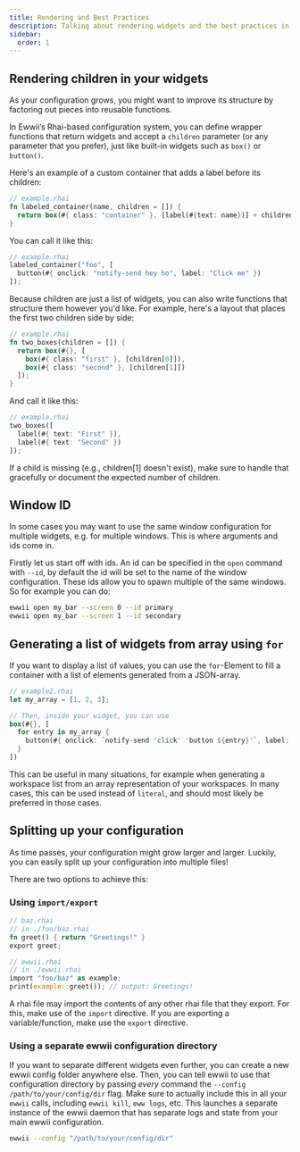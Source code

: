 ```yaml
---
title: Rendering and Best Practices
description: Talking about rendering widgets and the best practices in configuring ewwii.
sidebar:
  order: 1
---
```


## Rendering children in your widgets

As your configuration grows, you might want to improve its structure by factoring out pieces into reusable functions.

In Ewwii’s Rhai-based configuration system, you can define wrapper functions that return widgets and accept a `children` parameter (or any parameter that you prefer), just like built-in widgets such as `box()` or `button()`.

Here's an example of a custom container that adds a label before its children:

```rust
// example.rhai
fn labeled_container(name, children = []) {
  return box(#{ class: "container" }, [label(#{text: name})] + children)
}
```

You can call it like this:

```rust
// example.rhai
labeled_container("foo", [
  button(#{ onclick: "notify-send hey ho", label: "Click me" })
]);
```

Because children are just a list of widgets, you can also write functions that structure them however you'd like. For example, here's a layout that places the first two children side by side:

```rust
// example.rhai
fn two_boxes(children = []) {
  return box(#{}, [
    box(#{ class: "first" }, [children[0]]),
    box(#{ class: "second" }, [children[1]])
  ]);
}
```

And call it like this:

```rust
// example.rhai
two_boxes([
  label(#{ text: "First" }),
  label(#{ text: "Second" })
]);
```

If a child is missing (e.g., children[1] doesn't exist), make sure to handle that gracefully or document the expected number of children.

<!-- TODO: add it once literal is implemented -->
<!-- ## Dynamically generated widgets with `literal`

In some cases, you want to not only change the text,
value, or color of a widget dynamically, but instead want to generate an entire widget structure dynamically.
This is necessary if you want to display lists of things (for example notifications)
where the amount is not necessarily known,
or if you want to change the widget structure in some other, more complex way.

For this, you can make use of one of ewwii's most powerful features: the `literal` widget.

```rust
let variable_containing_rhai = "(box (button 'foo') (button 'bar'))";

// Then, inside your widget, use:
literal(#{ content: variable_containing_rhai })
```

Here, you specify the content of your literal by providing it a string (most likely stored in a variable) which contains a single yuck widget tree.
Ewwii then reads the provided value and renders the resulting widget. Whenever it changes, the widget will be rerendered.

Note that this is not all that efficient. Make sure to only use `literal` when necessary! -->

## Window ID

In some cases you may want to use the same window configuration for multiple widgets, e.g. for multiple windows. This is where arguments and ids come in.

Firstly let us start off with ids. An id can be specified in the `open` command
with `--id`, by default the id will be set to the name of the window
configuration. These ids allow you to spawn multiple of the same windows. So
for example you can do:

```bash
ewwii open my_bar --screen 0 --id primary
ewwii open my_bar --screen 1 --id secondary
```

## Generating a list of widgets from array using `for`

If you want to display a list of values, you can use the `for`-Element to fill a container with a list of elements generated from a JSON-array.

```rust
// example2.rhai
let my_array = [1, 2, 3];

// Then, inside your widget, you can use
box(#{}, [
  for entry in my_array {
    button(#{ onclick: `notify-send 'click' 'button ${entry}'`, label: entry.to_string() })
  }
])
```

This can be useful in many situations, for example when generating a workspace list from an array representation of your workspaces.
In many cases, this can be used instead of `literal`, and should most likely be preferred in those cases.

<!-- To see how to declare and use more advanced data structures, check out the [data structures example](/examples/data-structures/ewwii.rhai). -->

## Splitting up your configuration

As time passes, your configuration might grow larger and larger. Luckily, you can easily split up your configuration into multiple files!

There are two options to achieve this:

### Using `import/export`

```rust
// baz.rhai
// in ./foo/baz.rhai
fn greet() { return "Greetings!" }
export greet;
```

```rust
// ewwii.rhai
// in ./ewwii.rhai
import "foo/baz" as example;
print(example::greet()); // output: Greetings!
```

A rhai file may import the contents of any other rhai file that they export. For this, make use of the `import` directive. If you are exporting a variable/function, make use the `export` directive.

### Using a separate ewwii configuration directory

If you want to separate different widgets even further, you can create a new ewwii config folder anywhere else.
Then, you can tell ewwii to use that configuration directory by passing _every_ command the `--config /path/to/your/config/dir` flag.
Make sure to actually include this in all your `ewwii` calls, including `ewwii kill`, `eww logs`, etc.
This launches a separate instance of the ewwii daemon that has separate logs and state from your main ewwii configuration.

```bash
ewwii --config "/path/to/your/config/dir"
```
